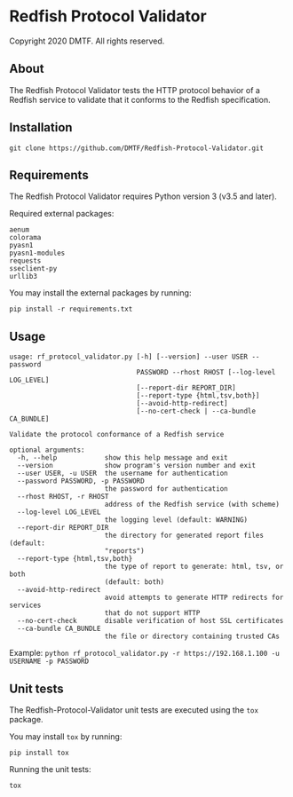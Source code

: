 # Redfish Protocol Validator

Copyright 2020 DMTF. All rights reserved.

## About

The Redfish Protocol Validator tests the HTTP protocol behavior of a Redfish service to validate that it conforms to the Redfish specification.

## Installation

`git clone https://github.com/DMTF/Redfish-Protocol-Validator.git`

## Requirements

The Redfish Protocol Validator requires Python version 3 (v3.5 and later).

Required external packages:

```
aenum
colorama
pyasn1
pyasn1-modules
requests
sseclient-py
urllib3
```

You may install the external packages by running:

`pip install -r requirements.txt`

## Usage

```
usage: rf_protocol_validator.py [-h] [--version] --user USER --password
                                PASSWORD --rhost RHOST [--log-level LOG_LEVEL]
                                [--report-dir REPORT_DIR]
                                [--report-type {html,tsv,both}]
                                [--avoid-http-redirect]
                                [--no-cert-check | --ca-bundle CA_BUNDLE]

Validate the protocol conformance of a Redfish service

optional arguments:
  -h, --help            show this help message and exit
  --version             show program's version number and exit
  --user USER, -u USER  the username for authentication
  --password PASSWORD, -p PASSWORD
                        the password for authentication
  --rhost RHOST, -r RHOST
                        address of the Redfish service (with scheme)
  --log-level LOG_LEVEL
                        the logging level (default: WARNING)
  --report-dir REPORT_DIR
                        the directory for generated report files (default:
                        "reports")
  --report-type {html,tsv,both}
                        the type of report to generate: html, tsv, or both
                        (default: both)
  --avoid-http-redirect
                        avoid attempts to generate HTTP redirects for services
                        that do not support HTTP
  --no-cert-check       disable verification of host SSL certificates
  --ca-bundle CA_BUNDLE
                        the file or directory containing trusted CAs
```

Example: `python rf_protocol_validator.py -r https://192.168.1.100 -u USERNAME -p PASSWORD`

## Unit tests

The Redfish-Protocol-Validator unit tests are executed using the `tox` package.

You may install `tox` by running:

`pip install tox`

Running the unit tests:

`tox`
